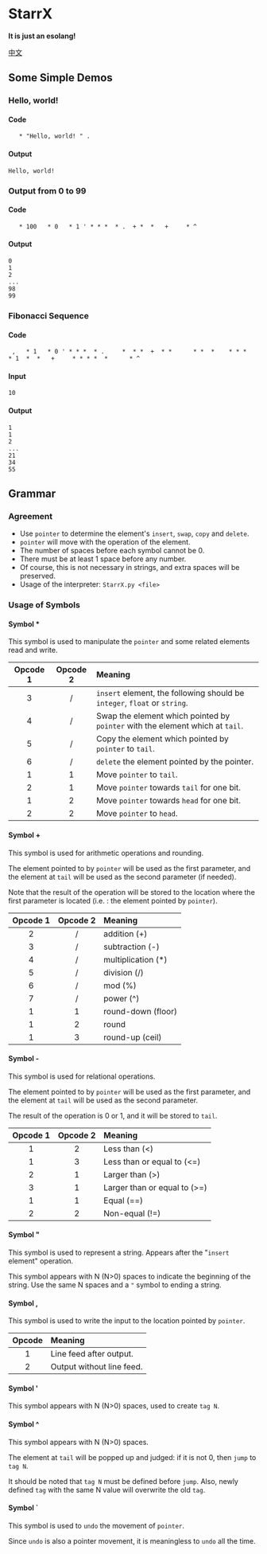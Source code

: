 # StarrX #

**It is just an esolang!**

[中文](./README_CN.md)

## Some Simple Demos ##

### Hello, world! ###

#### Code ####

```
   * "Hello, world! " .
```

#### Output ###

```
Hello, world!
```

### Output from 0 to 99 ###

#### Code ####

```
   * 100   * 0   * 1 ' * * *  * .  + *  *   +     * ^
```

#### Output ####

```
0
1
2
...
98
99
```

### Fibonacci Sequence ###

#### Code ####

```
 ,   * 1   * 0 ' * * *  * .     *  * *  +  * *      * *  *    * * *   * 1  *  *   +     * * * *  *      * ^
```

#### Input ####

```
10
```

#### Output ####

```
1
1
2
...
21
34
55
```

## Grammar ##

### Agreement ###

* Use `pointer` to determine the element's `insert`, `swap`, `copy` and `delete`.
* `pointer` will move with the operation of the element.
* The number of spaces before each symbol cannot be 0.
* There must be at least 1 space before any number.
* Of course, this is not necessary in strings, and extra spaces will be preserved.
* Usage of the interpreter: `StarrX.py <file>`

### Usage of Symbols ###

#### Symbol **\*** ####

This symbol is used to manipulate the `pointer` and some related elements read and write.

|Opcode 1|Opcode 2|Meaning|
|:-:|:-:|:--|
|3|/|`insert` element, the following should be `integer`, `float` or `string`.|
|4|/|Swap the element which pointed by `pointer` with the element which at `tail`.|
|5|/|Copy the element which pointed by `pointer` to `tail`.|
|6|/|`delete` the element pointed by the pointer.|
|1|1|Move `pointer` to `tail`.|
|2|1|Move `pointer` towards `tail` for one bit.|
|1|2|Move `pointer` towards `head` for one bit.|
|2|2|Move `pointer` to `head`.|

#### Symbol **+** ####

This symbol is used for arithmetic operations and rounding.

The element pointed to by `pointer` will be used as the first parameter, and the element at `tail` will be used as the second parameter (if needed).

Note that the result of the operation will be stored to the location where the first parameter is located (i.e. : the element pointed by `pointer`).

|Opcode 1|Opcode 2|Meaning|
|:-:|:-:|:--|
|2|/|addition (+)|
|3|/|subtraction (-)|
|4|/|multiplication (\*)|
|5|/|division (/)|
|6|/|mod (%)|
|7|/|power (^)|
|1|1|round-down (floor)|
|1|2|round|
|1|3|round-up (ceil)|

#### Symbol **-** ####

This symbol is used for relational operations.

The element pointed to by `pointer` will be used as the first parameter, and the element at `tail` will be used as the second parameter.

The result of the operation is 0 or 1, and it will be stored to `tail`.

|Opcode 1|Opcode 2|Meaning|
|:-:|:-:|:--|
|1|2|Less than (<)|
|1|3|Less than or equal to (<=)|
|2|1|Larger than (>)|
|3|1|Larger than or equal to (>=)|
|1|1|Equal (==)|
|2|2|Non-equal (!=)|

#### Symbol **"** ####

This symbol is used to represent a string. Appears after the "`insert` element" operation.

This symbol appears with N (N>0) spaces to indicate the beginning of the string. Use the same N spaces and a `"` symbol to ending a string.

#### Symbol **,** ####

This symbol is used to write the input to the location pointed by `pointer`.

|Opcode|Meaning|
|:-:|:--|
|1|Line feed after output.|
|2|Output without line feed.|

#### Symbol **'** ####

This symbol appears with N (N>0) spaces, used to create `tag N`.

#### Symbol **^** ####

This symbol appears with N (N>0) spaces.

The element at `tail` will be popped up and judged: if it is not 0, then `jump` to `tag N`.

It should be noted that `tag N` must be defined before `jump`. Also, newly defined `tag` with the same N value will overwrite the old `tag`.

#### Symbol **\`** ####

This symbol is used to `undo` the movement of  `pointer`.

Since `undo` is also a pointer movement, it is meaningless to `undo` all the time.

